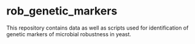 # rob_genetic_markers
This repository contains data as well as scripts used for identification of genetic markers of microbial robustness in yeast.


